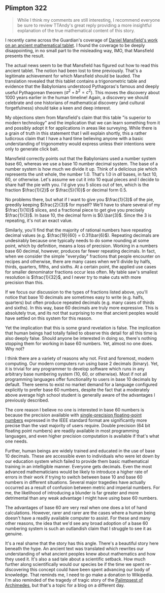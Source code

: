 ## Plimpton 322

> While I think my comments are still interesting, I recommend everyone be sure to review TTAndy's great reply providing a more insightful explanation of the true mathematical content of this story.

I recently came across the Guardian's coverage of [Daniel Mansfield's work on an ancient mathematical tablet](https://www.theguardian.com/science/2017/aug/24/mathematical-secrets-of-ancient-tablet-unlocked-after-nearly-a-century-of-study?CMP=Share_iOSApp_Other).  I found the coverage to be deeply disappointing, in no small part to the misleading way, IMO, that Mansfield presents the result.

The actual news seem to be that Mansfield has figured out how to read this ancient tablet.  The notion had been lost to time previously.  That's a legitimate achievement for which Mansfield should be lauded.  The translation revealed that this tablet contains a trigonometric table and evidence that the Babylonians understood Pythagoras's famous and deeply useful Pythagorean theorem ($a^2 + b^2 = c^2$).  This moves the discovery about 1000 years earlier in the human timeline!  Again, a discovery we should celebrate and one historians of mathematical discovery (and cultural forgetfulness) should take a keen and deep interest.

My objections stem from Mansfield's claim that this table "is superior to modern technology" and the implication that we can learn something from it and possibly adopt it for applications in areas like surveying.  While there is a grain of truth in this statement that I will explain shortly, this a rather ludicrous claim that I have a hard time believing anyone with a basic understanding of trigonometry would express unless their intentions were only to generate click bait.

Mansfield correctly points out that the Babylonians used a number system base 60, whereas we use a base 10 number decimal system.  The base of a number system is how much we divide it up.  Think of a delicious pie which represents the unit whole, the number 1.0.  That's 1.0 in *all* bases, in fact 10, 60, or otherwise.  Let's assume we cut it into 10 equal pieces and I decide to share half the pie with you.  I'd give you 5 slices out of ten, which is the fraction $\frac{1}{2}$ or $\frac{5}{10}$ or decimal form 0.5.

No problems there, but what if I want to give you $\frac{1}{3}$ of the pie, greedily keeping $\frac{2}{3}$ for myself?  We'll have to share several of my $\frac{1}{10}$ slices, and a fractional piece to get give you precisely $\frac{1}{3}$.  In base 10, the decimal form is $0.\bar{3}$.  Since the 3 is repeating, it's not an exact value.

Similarly, you'll find that the majority of rational numbers have repeating decimal values (e.g. $\frac{19}{60} = 0.31\bar{6}$).  Repeating decimals are undesirably because one typically needs to do some rounding at some point, which by definition, means a loss of precision.  Working in a numbers base 60 decimal, however, produces far fewer repeating decimals.  In fact, when we consider the simple "everyday" fractions that people encounter on recipes and otherwise, there are many cases when we'll divide by halfs, thirds, quarters, fifths, and sixths.  At a certain point, the applied use cases for smaller denominator fractions occur less often.  My table saw's smallest resolution is $\frac{1}{32}$, and I never try to make cuts with more precision than this.

If we focus our discussion to the types of fractions listed above, you'll notice that base 10 decimals are sometimes easy to write (e.g. halfs, quarters) but often produce repeated decimals (e.g. many cases of thirds and sixths).  In this way, base 60 decimals are truly more expressive.  This is absolutely true, and its not that surprising to me that ancient peoples would have settled on this system for this reason.

Yet the implication that this is some grand revelation is false.  The implication that human beings had totally failed to observe this detail for all this time is also deeply false.  Should anyone be interested in doing so, there's nothing stopping them for working in base 60 numbers.  Yet, almost no one does.  Why not?

I think there are a variety of reasons why not.  First and foremost, modern computing.  Our modern computers run using base 2 decimals (binary).  Yet, it is trivial for any programmer to develop software which runs in any arbitrary base numbering system (10, 60, or otherwise).  Most if not all programming languages offer functionality to users in base 10 decimals by default.  There seems to exist no market demand for a language configured explicitly to prefer base 60 numbers, despite the fact that a moderately above average high school student is generally aware of the advantages I previously described.

The core reason I believe no one is interested in base 60 numbers is because the precision available with [single-precision floating-point numbers](https://en.wikipedia.org/wiki/Single-precision_floating-point_format) expressed in the IEEE standard format are significantly more precise than the vast majority of users require.  Double precision (64 bit floating point numbers) are readily available in most programming languages, and even higher precision computation is available if that's what one needs.

Further, human beings are widely trained and educated in the use of base 10 decimals.  These are accessible even to individuals who were let down by our education system which failed to provide them basic mathematical training in an intelligible manner.  Everyone gets decimals.  Even the most advanced mathematicians would be likely to introduce a higher rate of errors in their work if trying to switch between base 10 and base 60 numbers in different situations.  Several major tragedies have actually occurred as a result of confusion between metric and imperial numbers.  For me, the likelihood of introducing a blunder is far greater and more detrimental than any weak advantage I might have using base 60 numbers.

The advantages of base 60 are very real when one does a lot of hand calculations.  However, rarer and rarer are the cases where a human being doesn't have a readily available computer to assist.  For these and many other reasons, the idea that we'd see any broad adoption of a base 60 numbering system is such an outlandish claim that I struggle to see it as genuine.

It's a real shame that the story has this angle.  There's a beautiful story here beneath the hype.  An ancient text was translated which rewrites our understanding of what ancient peoples knew about mathematics and how they used it.  It's also a sad tale about a scientific setback.  How much further along scientifically would our species be if the time we spent re-discovering this concept could have been spent advancing our body of knowledge.  That reminds me, I need to go make a donation to Wikipedia.  I'm also reminded of the tragedy of tragic story of the [Palimpsest of Archimedes](http://www.archimedespalimpsest.org/), but that's a topic for a blog on a different day.

